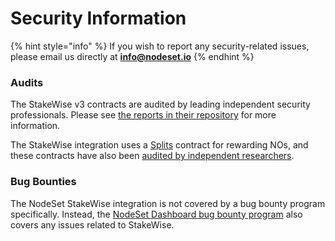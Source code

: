 # Security Information

{% hint style="info" %}
If you wish to report any security-related issues, please email us directly at **info@nodeset.io**
{% endhint %}

### Audits

The StakeWise v3 contracts are audited by leading independent security professionals. Please see [the reports in their repository](https://github.com/stakewise/v3-core/tree/main/audits) for more information.

The StakeWise integration uses a [Splits](https://splits.org/) contract for rewarding NOs, and these contracts have also been [audited by independent researchers](https://github.com/0xSplits/splits-contracts/blob/main/audit/0xSplits\_A-1.pdf).

### Bug Bounties

The NodeSet StakeWise integration is not covered by a bug bounty program specifically. Instead, the [NodeSet Dashboard bug bounty program](../nodeset-dashboard/security-information.md#bug-bounties) also covers any issues related to StakeWise.
